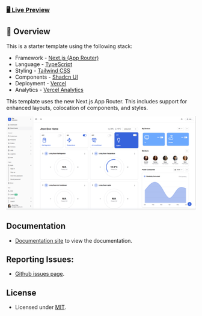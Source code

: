 ### [🖥️ Live Preview](https://pry-nextjs-pro.vercel.app/)

##  🚀 Overview 

This is a starter template using the following stack:

- Framework - [Next.js (App Router)](https://nextjs.org)
- Language - [TypeScript](https://www.typescriptlang.org)
- Styling - [Tailwind CSS](https://tailwindcss.com)
- Components - [Shadcn UI](https://ui.shadcn.com/)
- Deployment - [Vercel](https://vercel.com/docs/concepts/next.js/overview)
- Analytics - [Vercel Analytics](https://vercel.com/analytics)

This template uses the new Next.js App Router. This includes support for enhanced layouts, colocation of components, and styles.

[![Pry](./thumbnail.png)](https://pry-nextjs-pro.vercel.app/)


## Documentation

- [Documentation site](https://pry-docs.vercel.app/) to view the documentation.

## Reporting Issues:

- [Github issues page](https://github.com/fiqryx/prykit-nextjs-pro/issues).


## License

- Licensed under [MIT](https://github.com/fiqryx/prykit-nextjs-pro/blob/main/LICENSE).
